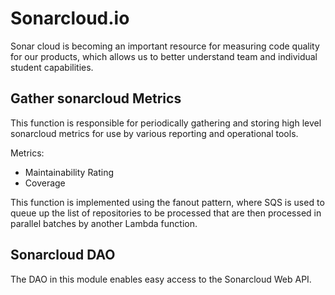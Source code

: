 # Sonarcloud.io

Sonar cloud is becoming an important resource for measuring code quality for our products, which allows us to better understand team and individual student capabilities.

## Gather sonarcloud Metrics

This function is responsible for periodically gathering and storing high level sonarcloud metrics for use by various reporting and operational tools.

Metrics:

- Maintainability Rating
- Coverage

This function is implemented using the fanout pattern, where SQS is used to queue up the list of repositories to be processed that are then processed in parallel batches by another Lambda function.

## Sonarcloud DAO

The DAO in this module enables easy access to the Sonarcloud Web API.
